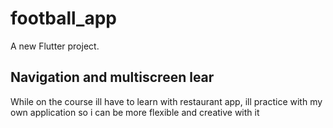 # football_app

A new Flutter project.

## Navigation and multiscreen lear
While on the course ill have to learn with restaurant app,
ill practice with my own application so i can be more 
flexible and creative with it
